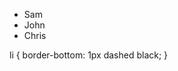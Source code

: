 <ul>
  <li>Sam</li>
  <li>John</li>
  <li>Chris</li>
</ul>
li {
  border-bottom: 1px dashed black;
}
